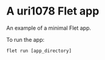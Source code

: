 # A uri1078 Flet app

An example of a minimal Flet app.

To run the app:

```
flet run [app_directory]
```